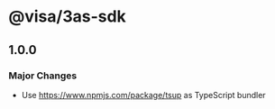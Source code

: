 # @visa/3as-sdk

## 1.0.0

### Major Changes

- Use https://www.npmjs.com/package/tsup as TypeScript bundler
